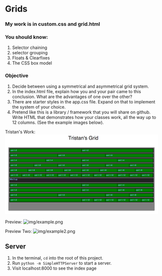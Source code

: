 
# Grids

### My work is in custom.css and grid.html



### You should know:

1. Selector chaining
1. selector grouping
1. Floats & Clearfixes
1. The CSS box model

### Objective

1. Decide between using a symmetrical and asymmetrical grid system.
1. In the index.html file, explain how you and your pair came to this
   conclusion. What are the advantages of one over the other?
1. There are starter styles in the app.css file. Expand on that to
   implement the system of your choice.
1. Pretend like this is a library / framework that you will share on
   github. Write HTML that demonstrates how your classes work, all the
way up to 12 columns. (See the example images below).

Tristan's Work:
![img/grid.png](img/grid.png)

Preview:
![img/example.png](img/example.png)

Preview Two:
![img/example2.png](img/example2.png)

## Server
1. In the terminal, `cd` into the root of this project.
1. Run `python -m SimpleHTTPServer` to start a server.
1. Visit localhost:8000 to see the index page
